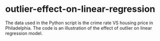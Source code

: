 # outlier-effect-on-linear-regression
The data used in the Python script is the crime rate VS housing price in Philadelphia. The code is an illustration of the effect of outlier on linear regression model.
